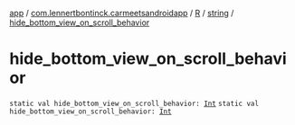 [app](../../../index.md) / [com.lennertbontinck.carmeetsandroidapp](../../index.md) / [R](../index.md) / [string](index.md) / [hide_bottom_view_on_scroll_behavior](./hide_bottom_view_on_scroll_behavior.md)

# hide_bottom_view_on_scroll_behavior

`static val hide_bottom_view_on_scroll_behavior: `[`Int`](https://kotlinlang.org/api/latest/jvm/stdlib/kotlin/-int/index.html)
`static val hide_bottom_view_on_scroll_behavior: `[`Int`](https://kotlinlang.org/api/latest/jvm/stdlib/kotlin/-int/index.html)